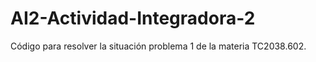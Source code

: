 # AI2-Actividad-Integradora-2
Código para resolver la situación problema 1 de la materia TC2038.602.
